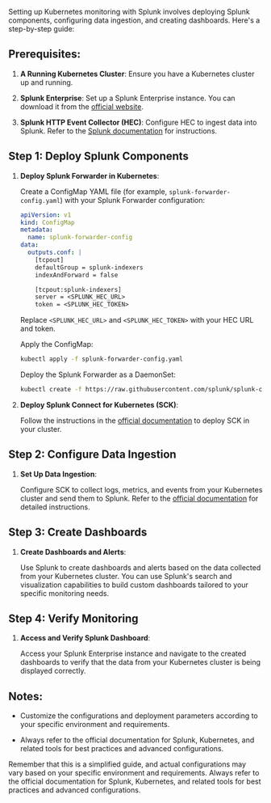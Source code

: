 Setting up Kubernetes monitoring with Splunk involves deploying Splunk components, configuring data ingestion, and creating dashboards. Here's a step-by-step guide:

## Prerequisites:

1. **A Running Kubernetes Cluster**: Ensure you have a Kubernetes cluster up and running.

2. **Splunk Enterprise**: Set up a Splunk Enterprise instance. You can download it from the [official website](https://www.splunk.com/en_us/download.html).

3. **Splunk HTTP Event Collector (HEC)**: Configure HEC to ingest data into Splunk. Refer to the [Splunk documentation](https://docs.splunk.com/Documentation/Splunk/latest/Data/UsetheHTTPEventCollector) for instructions.

## Step 1: Deploy Splunk Components

1. **Deploy Splunk Forwarder in Kubernetes**:

   Create a ConfigMap YAML file (for example, `splunk-forwarder-config.yaml`) with your Splunk Forwarder configuration:

   ```yaml
   apiVersion: v1
   kind: ConfigMap
   metadata:
     name: splunk-forwarder-config
   data:
     outputs.conf: |
       [tcpout]
       defaultGroup = splunk-indexers
       indexAndForward = false

       [tcpout:splunk-indexers]
       server = <SPLUNK_HEC_URL>
       token = <SPLUNK_HEC_TOKEN>
   ```

   Replace `<SPLUNK_HEC_URL>` and `<SPLUNK_HEC_TOKEN>` with your HEC URL and token.

   Apply the ConfigMap:

   ```bash
   kubectl apply -f splunk-forwarder-config.yaml
   ```

   Deploy the Splunk Forwarder as a DaemonSet:

   ```bash
   kubectl create -f https://raw.githubusercontent.com/splunk/splunk-connect-for-kubernetes/master/examples/splunk-kubernetes-logging/daemonset/splunk-kubernetes-logging-daemonset.yaml
   ```

2. **Deploy Splunk Connect for Kubernetes (SCK)**:

   Follow the instructions in the [official documentation](https://github.com/splunk/splunk-connect-for-kubernetes#installation) to deploy SCK in your cluster.

## Step 2: Configure Data Ingestion

1. **Set Up Data Ingestion**:

   Configure SCK to collect logs, metrics, and events from your Kubernetes cluster and send them to Splunk. Refer to the [official documentation](https://github.com/splunk/splunk-connect-for-kubernetes#set-up-data-ingestion) for detailed instructions.

## Step 3: Create Dashboards

1. **Create Dashboards and Alerts**:

   Use Splunk to create dashboards and alerts based on the data collected from your Kubernetes cluster. You can use Splunk's search and visualization capabilities to build custom dashboards tailored to your specific monitoring needs.

## Step 4: Verify Monitoring

1. **Access and Verify Splunk Dashboard**:

   Access your Splunk Enterprise instance and navigate to the created dashboards to verify that the data from your Kubernetes cluster is being displayed correctly.

## Notes:

- Customize the configurations and deployment parameters according to your specific environment and requirements.

- Always refer to the official documentation for Splunk, Kubernetes, and related tools for best practices and advanced configurations.

Remember that this is a simplified guide, and actual configurations may vary based on your specific environment and requirements. Always refer to the official documentation for Splunk, Kubernetes, and related tools for best practices and advanced configurations.
